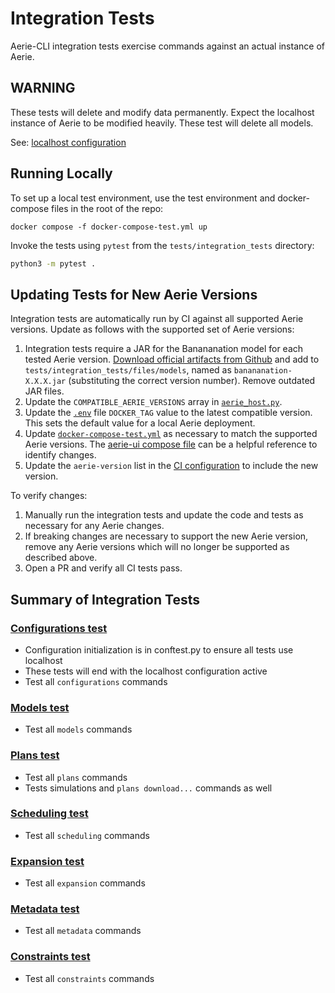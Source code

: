 # Integration Tests

Aerie-CLI integration tests exercise commands against an actual instance of Aerie.

## WARNING

These tests will delete and modify data permanently. Expect the localhost instance of Aerie to be modified heavily. These test will delete all models.

See: [localhost configuration](files/configuration/localhost_config.json)

## Running Locally

To set up a local test environment, use the test environment and docker-compose files in the root of the repo:

```
docker compose -f docker-compose-test.yml up
```

Invoke the tests using `pytest` from the `tests/integration_tests` directory:

```sh
python3 -m pytest .
```

## Updating Tests for New Aerie Versions

Integration tests are automatically run by CI against all supported Aerie versions. Update as follows with the supported set of Aerie versions:

1. Integration tests require a JAR for the Banananation model for each tested Aerie version. [Download official artifacts from Github](https://github.com/NASA-AMMOS/aerie/packages/1171106/versions) and add to `tests/integration_tests/files/models`, named as `banananation-X.X.X.jar` (substituting the correct version number). Remove outdated JAR files.
2. Update the `COMPATIBLE_AERIE_VERSIONS` array in [`aerie_host.py`](../../src/aerie_cli/aerie_host.py).
3. Update the [`.env`](../../.env) file `DOCKER_TAG` value to the latest compatible version. This sets the default value for a local Aerie deployment.
4. Update [`docker-compose-test.yml`](../../docker-compose-test.yml) as necessary to match the supported Aerie versions. The [aerie-ui compose file](https://github.com/NASA-AMMOS/aerie-ui/blob/develop/docker-compose-test.yml) can be a helpful reference to identify changes.
5. Update the `aerie-version` list in the [CI configuration](../../.github/workflows/test.yml) to include the new version.

To verify changes:

1. Manually run the integration tests and update the code and tests as necessary for any Aerie changes.
2. If breaking changes are necessary to support the new Aerie version, remove any Aerie versions which will no longer be supported as described above.
3. Open a PR and verify all CI tests pass.

## Summary of Integration Tests

### [Configurations test](test_configurations.py)
- Configuration initialization is in conftest.py to ensure all tests use localhost
- These tests will end with the localhost configuration active
- Test all `configurations` commands

### [Models test](test_models.py)
- Test all `models` commands

### [Plans test](test_plans.py)
- Test all `plans` commands
- Tests simulations and `plans download...` commands as well

### [Scheduling test](test_scheduling.py)
- Test all `scheduling` commands

### [Expansion test](test_expansion.py)
- Test all `expansion` commands

### [Metadata test](test_metadata.py)
- Test all `metadata` commands

### [Constraints test](test_constraints.py)
- Test all `constraints` commands
